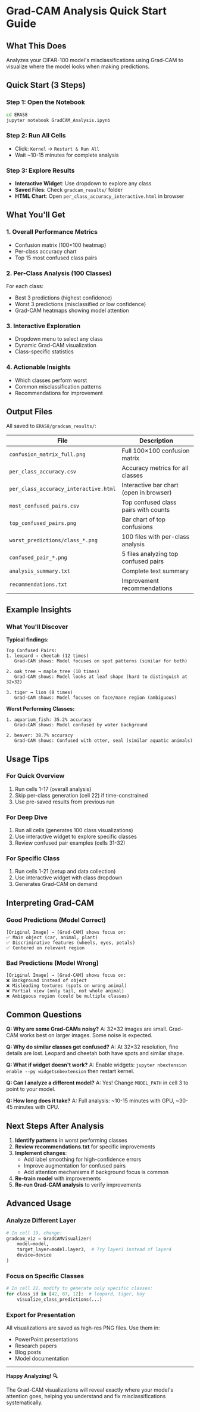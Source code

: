 # Grad-CAM Analysis Quick Start Guide

## What This Does

Analyzes your CIFAR-100 model's misclassifications using Grad-CAM to visualize where the model looks when making predictions.

## Quick Start (3 Steps)

### Step 1: Open the Notebook
```bash
cd ERAS8
jupyter notebook GradCAM_Analysis.ipynb
```

### Step 2: Run All Cells
- Click: `Kernel` → `Restart & Run All`
- Wait ~10-15 minutes for complete analysis

### Step 3: Explore Results
- **Interactive Widget**: Use dropdown to explore any class
- **Saved Files**: Check `gradcam_results/` folder
- **HTML Chart**: Open `per_class_accuracy_interactive.html` in browser

## What You'll Get

### 1. Overall Performance Metrics
- Confusion matrix (100×100 heatmap)
- Per-class accuracy chart
- Top 15 most confused class pairs

### 2. Per-Class Analysis (100 Classes)
For each class:
- Best 3 predictions (highest confidence)
- Worst 3 predictions (misclassified or low confidence)
- Grad-CAM heatmaps showing model attention

### 3. Interactive Exploration
- Dropdown menu to select any class
- Dynamic Grad-CAM visualization
- Class-specific statistics

### 4. Actionable Insights
- Which classes perform worst
- Common misclassification patterns
- Recommendations for improvement

## Output Files

All saved to `ERAS8/gradcam_results/`:

| File | Description |
|------|-------------|
| `confusion_matrix_full.png` | Full 100×100 confusion matrix |
| `per_class_accuracy.csv` | Accuracy metrics for all classes |
| `per_class_accuracy_interactive.html` | Interactive bar chart (open in browser) |
| `most_confused_pairs.csv` | Top confused class pairs with counts |
| `top_confused_pairs.png` | Bar chart of top confusions |
| `worst_predictions/class_*.png` | 100 files with per-class analysis |
| `confused_pair_*.png` | 5 files analyzing top confused pairs |
| `analysis_summary.txt` | Complete text summary |
| `recommendations.txt` | Improvement recommendations |

## Example Insights

### What You'll Discover

**Typical findings:**
```
Top Confused Pairs:
1. leopard → cheetah (12 times)
   Grad-CAM shows: Model focuses on spot patterns (similar for both)

2. oak_tree → maple_tree (10 times)
   Grad-CAM shows: Model looks at leaf shape (hard to distinguish at 32×32)

3. tiger → lion (8 times)
   Grad-CAM shows: Model focuses on face/mane region (ambiguous)
```

**Worst Performing Classes:**
```
1. aquarium_fish: 35.2% accuracy
   Grad-CAM shows: Model confused by water background

2. beaver: 38.7% accuracy
   Grad-CAM shows: Confused with otter, seal (similar aquatic animals)
```

## Usage Tips

### For Quick Overview
1. Run cells 1-17 (overall analysis)
2. Skip per-class generation (cell 22) if time-constrained
3. Use pre-saved results from previous run

### For Deep Dive
1. Run all cells (generates 100 class visualizations)
2. Use interactive widget to explore specific classes
3. Review confused pair examples (cells 31-32)

### For Specific Class
1. Run cells 1-21 (setup and data collection)
2. Use interactive widget with class dropdown
3. Generates Grad-CAM on demand

## Interpreting Grad-CAM

### Good Predictions (Model Correct)
```
[Original Image] → [Grad-CAM] shows focus on:
✅ Main object (car, animal, plant)
✅ Discriminative features (wheels, eyes, petals)
✅ Centered on relevant region
```

### Bad Predictions (Model Wrong)
```
[Original Image] → [Grad-CAM] shows focus on:
❌ Background instead of object
❌ Misleading textures (spots on wrong animal)
❌ Partial view (only tail, not whole animal)
❌ Ambiguous region (could be multiple classes)
```

## Common Questions

**Q: Why are some Grad-CAMs noisy?**
A: 32×32 images are small. Grad-CAM works best on larger images. Some noise is expected.

**Q: Why do similar classes get confused?**
A: At 32×32 resolution, fine details are lost. Leopard and cheetah both have spots and similar shape.

**Q: What if widget doesn't work?**
A: Enable widgets: `jupyter nbextension enable --py widgetsnbextension` then restart kernel.

**Q: Can I analyze a different model?**
A: Yes! Change `MODEL_PATH` in cell 3 to point to your model.

**Q: How long does it take?**
A: Full analysis: ~10-15 minutes with GPU, ~30-45 minutes with CPU.

## Next Steps After Analysis

1. **Identify patterns** in worst performing classes
2. **Review recommendations.txt** for specific improvements
3. **Implement changes**:
   - Add label smoothing for high-confidence errors
   - Improve augmentation for confused pairs
   - Add attention mechanisms if background focus is common
4. **Re-train model** with improvements
5. **Re-run Grad-CAM analysis** to verify improvements

## Advanced Usage

### Analyze Different Layer
```python
# In cell 19, change:
gradcam_viz = GradCAMVisualizer(
    model=model,
    target_layer=model.layer3,  # Try layer3 instead of layer4
    device=device
)
```

### Focus on Specific Classes
```python
# In cell 22, modify to generate only specific classes:
for class_id in [42, 87, 12]:  # leopard, tiger, boy
    visualize_class_predictions(...)
```

### Export for Presentation
All visualizations are saved as high-res PNG files. Use them in:
- PowerPoint presentations
- Research papers
- Blog posts
- Model documentation

---

**Happy Analyzing! 🔍**

The Grad-CAM visualizations will reveal exactly where your model's attention goes, helping you understand and fix misclassifications systematically.


